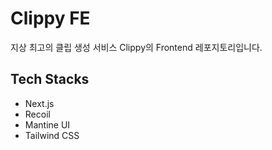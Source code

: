 # Clippy FE

지상 최고의 클립 생성 서비스 Clippy의 Frontend 레포지토리입니다.

## Tech Stacks
- Next.js
- Recoil
- Mantine UI
- Tailwind CSS
